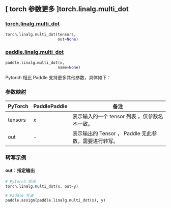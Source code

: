 ## [ torch 参数更多 ]torch.linalg.multi_dot

### [torch.linalg.multi_dot](https://pytorch.org/docs/1.13/generated/torch.linalg.multi_dot.html?highlight=torch+linalg+multi_dot#torch.linalg.multi_dot)

```python
torch.linalg.multi_dot(tensors,
                       out=None)
```

### [paddle.linalg.multi_dot](https://www.paddlepaddle.org.cn/documentation/docs/zh/api/paddle/linalg/multi_dot_cn.html)

```python
paddle.linalg.multi_dot(x,
                       name=None)
```

Pytorch 相比 Paddle 支持更多其他参数，具体如下：
### 参数映射
| PyTorch       | PaddlePaddle | 备注                                                   |
| ------------- | ------------ | ------------------------------------------------------ |
| tensors | x         | 表示输入的一个 tensor 列表 ，仅参数名不一致。                    |
| out       | -       | 表示输出的 Tensor ， Paddle 无此参数，需要进行转写。 |

### 转写示例

#### out：指定输出

```python
# Pytorch 写法
torch.linalg.multi_dot(x, out=y)

# Paddle 写法
paddle.assign(paddle.linalg.multi_dot(x), y)
```
